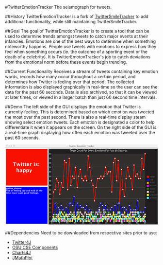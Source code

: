 #TwitterEmotionTracker
The seismograph for tweets.

##History
TwitterEmotionTracker is a fork of [TwitterSmileTracker](https://github.com/thomasdclark/TwitterSmileTracker) to add additional functionality, while still maintaining TwitterSmileTracker.

##Goal
The goal of TwitterEmotionTracker is to create a tool that can be used to determine trends amongst tweets to catch major events at their infancies.  Emotions are one of the best ways to determine when something noteworthy happens.  People use tweets with emotions to express how they feel when something occurs (ie. the outcome of a sporting event or the death of a celebrity).  It is TwitterEmotonTracker's job to catch deviations from the emotional norm before these events begin trending.

##Current Functionality
Receives a stream of tweets containing key emotion words, records how many occur throughout a certain period, and determines how Twitter is feeling over that period.  The collected information is also displayed graphically in real-time so the user can see the data for the past 60 seconds.  Data is also archived, so that it can be viewed at later times, or viewed in a larger batch than just 60 second time intervals.

##Demo
The left side of the GUI displays the emotion that Twitter is currently feeling.  This is determined based on which emotion was tweeted the most over the past second.  There is also a real-time display steam showing select emotion tweets.  Each emotion is designated a color to help differentiate it when it appears on the screen.  On the right side of the GUI is a real-time graph displaying how often each emotion was tweeted over the past 60 seconds.

![TwitterEmotionTracker](https://raw.githubusercontent.com/thomasdclark/TwitterEmotionTracker/master/resources/TwitterEmotionTracker.gif)

##Dependencies
Need to be downloaded from respective sites prior to use:
* [Twitter4J](http://twitter4j.org)
* [OSU CSE Components](http://web.cse.ohio-state.edu/software/common/doc/)
* [Charts4J](https://code.google.com/p/charts4j/)
* [JMathPlot](https://code.google.com/p/jmathplot/)